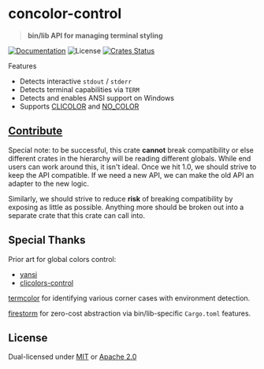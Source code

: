 # concolor-control

> **bin/lib API for managing terminal styling**

[![Documentation](https://img.shields.io/badge/docs-master-blue.svg)][Documentation]
![License](https://img.shields.io/crates/l/concolor-control.svg)
[![Crates Status](https://img.shields.io/crates/v/concolor-control.svg)](https://crates.io/crates/concolor-control)

Features
- Detects interactive `stdout` / `stderr`
- Detects terminal capabilities via `TERM`
- Detects and enables ANSI support on Windows
- Supports [CLICOLOR] and [NO_COLOR]

## [Contribute](../../CONTRIBUTING.md)

Special note: to be successful, this crate **cannot** break compatibility or
else different crates in the hierarchy will be reading different globals.
While end users can work around this, it isn't ideal.  Once we hit 1.0, we
should strive to keep the API compatible.  If we need a new API, we can make
the old API an adapter to the new logic.

Similarly, we should strive to reduce **risk** of breaking compatibility by
exposing as little as possible.  Anything more should be broken out into a
separate crate that this crate can call into.

## Special Thanks

Prior art for global colors control:

- [yansi](https://crates.io/crates/yansi)
- [clicolors-control](https://crates.io/crates/clicolors-control)

[termcolor](https://crates.io/crates/termcolor) for identifying various corner cases with environment detection.

[firestorm](https://crates.io/crates/firestorm) for zero-cost abstraction via bin/lib-specific `Cargo.toml` features.

## License

Dual-licensed under [MIT](../../LICENSE-MIT) or [Apache 2.0](../../LICENSE-APACHE)

[Documentation]: https://docs.rs/concolor-control
[CLICOLOR]: https://bixense.com/clicolors/
[NO_COLOR]: https://no-color.org/

